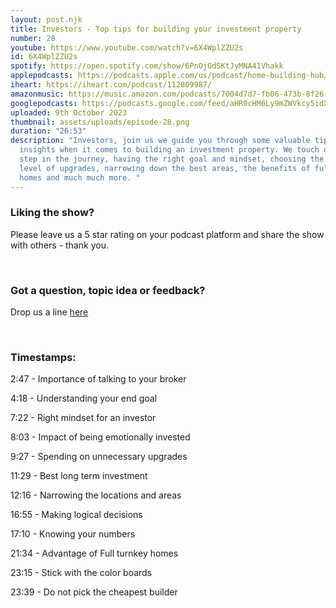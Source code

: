```yaml
---
layout: post.njk
title: Investors - Top tips for building your investment property
number: 28
youtube: https://www.youtube.com/watch?v=6X4WplZZU2s
id: 6X4WplZZU2s
spotify: https://open.spotify.com/show/6PnOjGdSKtJyMNA41Vhakk
applepodcasts: https://podcasts.apple.com/us/podcast/home-building-hub/id1681936589
iheart: https://iheart.com/podcast/112809987/
amazonmusic: https://music.amazon.com/podcasts/7004d7d7-fb06-473b-8f26-8ce9992cac11
googlepodcasts: https://podcasts.google.com/feed/aHR0cHM6Ly9mZWVkcy5idXp6c3Byb3V0LmNvbS8yMTM5MTU1LnJzcw==
uploaded: 9th October 2023
thumbnail: assets/uploads/episode-28.png
duration: "26:53"
description: "Investors, join us we guide you through some valuable tips and
  insights when it comes to building an investment property. We touch on each
  step in the journey, having the right goal and mindset, choosing the right
  level of upgrades, narrowing down the best areas, the benefits of full turnkey
  homes and much much more. "
---
```

### Liking the show?

Please leave us a 5 star rating on your podcast platform and share the show with others - thank you.

<br>

### Got a question, topic idea or feedback?

Drop us a line <a href="/contact" id="contact-us" target="_blank">here</a>

<br>

### Timestamps:

2:47 - Importance of talking to your broker

4:18 - Understanding your end goal

7:22 - Right mindset for an investor

8:03 - Impact of being emotionally invested

9:27 - Spending on unnecessary upgrades

11:29 - Best long term investment

12:16 - Narrowing the locations and areas

16:55 - Making logical decisions

17:10 - Knowing your numbers

21:34 - Advantage of Full turnkey homes

23:15 - Stick with the color boards

23:39 - Do not pick the cheapest builder